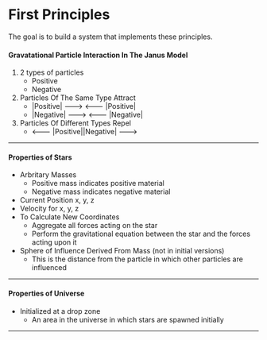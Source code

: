 # First Principles
The goal is to build a system that implements these principles.


#### Gravatational Particle Interaction In The Janus Model
1. 2 types of particles
   * Positive
   * Negative
2. Particles Of The Same Type Attract
   * |Positive| ---> <--- |Positive|
   * |Negative| ---> <--- |Negative|
3. Particles Of Different Types Repel
   * <--- |Positive||Negative| --->
---

#### Properties of Stars
* Arbritary Masses
  * Positive mass indicates positive material
  * Negative mass indicates negative material
* Current Position x, y, z
* Velocity for x, y, z
* To Calculate New Coordinates
  * Aggregate all forces acting on the star
  * Perform the gravitational equation between the star and the forces acting upon it
* Sphere of Influence Derived From Mass (not in initial versions)
  * This is the distance from the particle in which other particles are influenced
---

#### Properties of Universe
* Initialized at a drop zone
  * An area in the universe in which stars are spawned initially
---

